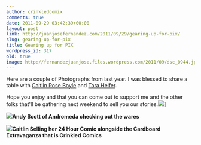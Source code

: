 ```yaml
---
author: crinkledcomix
comments: true
date: 2011-09-29 03:42:39+00:00
layout: post
link: http://juanjosefernandez.com/2011/09/29/gearing-up-for-pix/
slug: gearing-up-for-pix
title: Gearing up for PIX
wordpress_id: 317
old: true
image: http://fernandezjuanjose.files.wordpress.com/2011/09/dsc_0944.jpg
---
```


Here are a couple of Photographs from last year. I was blessed to share a table with [Caitlin Rose Boyle](http://www.sadsadkiddie.com/blog/) and [Tara Helfer](http://tarahelfer.com/).

Hope you enjoy and that you can come out to support me and the other folks that'll be gathering next weekend to sell you our stories.![](http://fernandezjuanjose.files.wordpress.com/2011/09/dsc_0937.jpg)]
<!--more-->

![](http://fernandezjuanjose.files.wordpress.com/2011/09/dsc_0944.jpg)**Andy Scott of Andromeda checking out the wares**

![](http://fernandezjuanjose.files.wordpress.com/2011/09/dsc_0931.jpg)**Caitlin Selling her 24 Hour Comic alongside the Cardboard Extravaganza that is Crinkled Comics**
